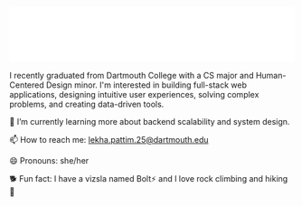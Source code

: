 <p align="center">
  <img src="github_banner.svg" alt="Lekha's GitHub Banner" width="800" />
</p>

I recently graduated from Dartmouth College with a CS major and Human-Centered Design minor. I'm interested in building full-stack web applications, designing intuitive user experiences, solving complex problems, and creating data-driven tools.

🌱 I’m currently learning more about backend scalability and system design.

📫 How to reach me: lekha.pattim.25@dartmouth.edu

😄 Pronouns: she/her

🐕 Fun fact: I have a vizsla named Bolt⚡ and I love rock climbing and hiking 🥾
